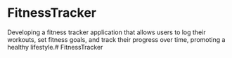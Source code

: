# FitnessTracker
Developing a fitness tracker application that allows users to log their workouts, set fitness goals, and track their progress over time, promoting a healthy lifestyle.#   F i t n e s s T r a c k e r  
 